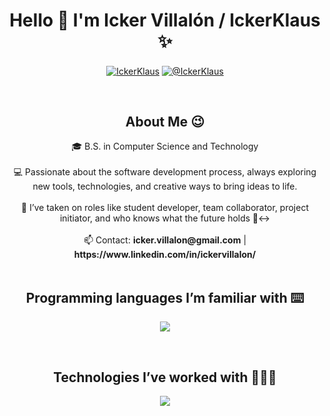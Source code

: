 <h1 align="center">Hello 👋  I'm Icker Villalón / IckerKlaus ✨ </h1> 

<p align="center">
<a href="https://www.linkedin.com/in/ickervillalon/" target="blank"><img align="center" src="https://img.shields.io/badge/LinkedIn-0077B5?style=for-the-badge&logo=linkedin&logoColor=white" alt="IckerKlaus"/></a>
<a href = "mailto:icker.villalon@gmail.com" target="blank"><img align="center" src="https://img.shields.io/badge/Gmail-D14836?style=for-the-badge&logo=gmail&logoColor=white" alt="@IckerKlaus"  /></a>
  </p>
<br>
<h2 align="center">About Me 😉</h2>
<!--Intro start-->
<div align="center">
  🎓 B.S. in Computer Science and Technology <br><br>
  💻 Passionate about the software development process, always exploring new tools, technologies, and creative ways to bring ideas to life. <br><br>
  📝 I’ve taken on roles like student developer, team collaborator, project initiator, and who knows what the future holds 🙂‍↔️ <br><br>
  📫 Contact: <strong>icker.villalon@gmail.com</strong> | <strong>https://www.linkedin.com/in/ickervillalon/</strong>
  <!--Intro end-->
</div>
<br>
<h2 align="center">Programming languages I’m familiar with ⌨️</h2>
<!--tech stack icons-->
<p align="center">
  <a href="https://skillicons.dev">
    <img src="https://skillicons.dev/icons?i=py,cpp,js&perline=12" />
  </a>
</p>
<br>
<h2 align="center">Technologies I’ve worked with 👨🏻‍💻</h2>
<!--tech stack icons-->
<p align="center">
  <a href="https://skillicons.dev">
    <img src="https://skillicons.dev/icons?i=github,git,html,css,arduino,matlab&perline=12" />
  </a>
</p>
